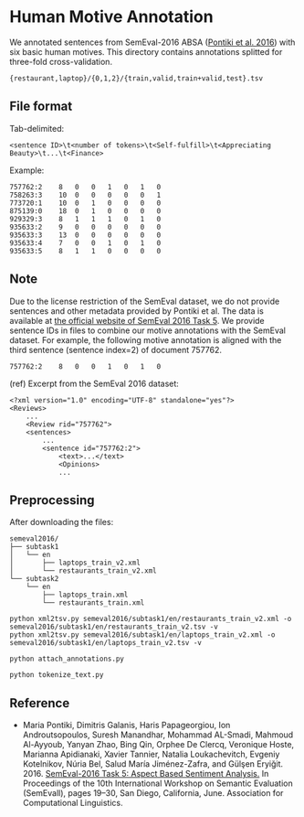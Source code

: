 # Human Motive Annotation

We annotated sentences from SemEval-2016 ABSA ([Pontiki et al. 2016](https://www.aclweb.org/anthology/S16-1002)) with six basic human motives. This directory contains annotations splitted for three-fold cross-validation.

```
{restaurant,laptop}/{0,1,2}/{train,valid,train+valid,test}.tsv
```


## File format

Tab-delimited:

```
<sentence ID>\t<number of tokens>\t<Self-fulfill>\t<Appreciating Beauty>\t...\t<Finance>
```

Example:
```
757762:2	8	0	0	1	0	1	0
758263:3	10	0	0	0	0	0	1
773720:1	10	0	1	0	0	0	0
875139:0	18	0	1	0	0	0	0
929329:3	8	1	1	1	0	1	0
935633:2	9	0	0	0	0	0	0
935633:3	13	0	0	0	0	0	0
935633:4	7	0	0	1	0	1	0
935633:5	8	1	1	0	0	0	0
```

## Note

Due to the license restriction of the SemEval dataset, we do not provide sentences and other metadata provided by Pontiki et al. The data is available at [the official website of SemEval 2016 Task 5](http://alt.qcri.org/semeval2016/task5/). We provide sentence IDs in files to combine our motive annotations with the SemEval dataset. For example, the following motive annotation is aligned with the third sentence (sentence index=2) of document 757762.

```
757762:2	8	0	0	1	0	1	0
```

(ref) Excerpt from the SemEval 2016 dataset:

```
<?xml version="1.0" encoding="UTF-8" standalone="yes"?>
<Reviews>
    ...
    <Review rid="757762">
    <sentences>
        ...
        <sentence id="757762:2">
            <text>...</text>
            <Opinions>
            ...
```

## Preprocessing

After downloading the files:

```
semeval2016/
├── subtask1
│   └── en
│       ├── laptops_train_v2.xml
│       └── restaurants_train_v2.xml
└── subtask2
    └── en
        ├── laptops_train.xml
        └── restaurants_train.xml
```

```shell
python xml2tsv.py semeval2016/subtask1/en/restaurants_train_v2.xml -o semeval2016/subtask1/en/restaurants_train_v2.tsv -v
python xml2tsv.py semeval2016/subtask1/en/laptops_train_v2.xml -o semeval2016/subtask1/en/laptops_train_v2.tsv -v

python attach_annotations.py

python tokenize_text.py
```

## Reference

- Maria Pontiki, Dimitris Galanis, Haris Papageorgiou, Ion Androutsopoulos, Suresh Manandhar, Mohammad AL-Smadi, Mahmoud Al-Ayyoub, Yanyan Zhao, Bing Qin, Orphee De Clercq, Veronique Hoste, Marianna Apidianaki, Xavier Tannier, Natalia Loukachevitch, Evgeniy Kotelnikov, Núria Bel, Salud María Jiménez-Zafra, and Gülşen Eryiğit. 2016. [SemEval-2016 Task 5: Aspect Based Sentiment Analysis.](https://www.aclweb.org/anthology/S16-1002) In Proceedings of the 10th International Workshop on Semantic Evaluation (SemEvall), pages 19–30, San Diego, California, June. Association for Computational Linguistics.
